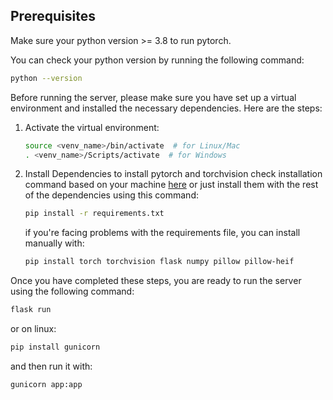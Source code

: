 ## Prerequisites
Make sure your python version >= 3.8 to run pytorch.

You can check your python version by running the following command:
```bash
python --version
```
Before running the server, please make sure you have set up a virtual environment and installed the necessary dependencies. Here are the steps:

1. Activate the virtual environment:
    ```bash
    source <venv_name>/bin/activate  # for Linux/Mac
    . <venv_name>/Scripts/activate  # for Windows
    ```
2. Install Dependencies
    to install pytorch and torchvision check installation command based on your machine [here](https://pytorch.org/get-started/locally/)
    or just install them with the rest of the dependencies using this command:
    ```bash
    pip install -r requirements.txt
    ```
    if you're facing problems with the requirements file, you can install manually with:
    ```bash
    pip install torch torchvision flask numpy pillow pillow-heif
    ```

Once you have completed these steps, you are ready to run the server using the following command:
```bash
flask run
```
or on linux:
```bash
pip install gunicorn
```
and then run it with:
```bash
gunicorn app:app
```
